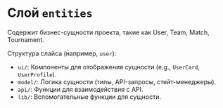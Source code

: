 # Слой `entities`

Содержит бизнес-сущности проекта, такие как User, Team, Match, Tournament.

Структура слайса (например, `user`):

- `ui/`: Компоненты для отображения сущности (e.g., `UserCard`, `UserProfile`).
- `model/`: Логика сущности (типы, API-запросы, стейт-менеджеры).
- `api/`: Функции для взаимодействия с API.
- `lib/`: Вспомогательные функции для сущности.
